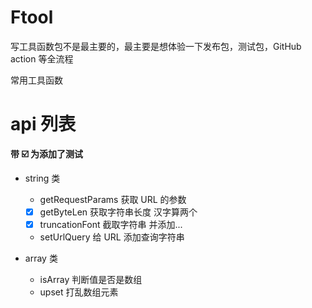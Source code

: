 # Ftool

写工具函数包不是最主要的，最主要是想体验一下发布包，测试包，GitHub action 等全流程

常用工具函数

# api 列表

**带 ☑️ 为添加了测试**

-   string 类

    -   getRequestParams 获取 URL 的参数
    -   [x] getByteLen 获取字符串长度 汉字算两个
    -   [x] truncationFont 截取字符串 并添加...
    -   setUrlQuery 给 URL 添加查询字符串

-   array 类
    -   isArray 判断值是否是数组
    -   upset 打乱数组元素
